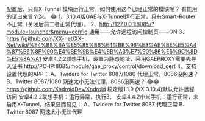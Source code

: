 配置后，只有X-Tunnel 模块运行正常。如何使用这个已经正常的模块呢？
有能用的请出来冒个泡。
😂
1、3.10.4版GAE与X-Tunnel运行正常，只有Smart-Router不正常（关闭后前二者正常代理）。
2、http://127.0.0.1:8085/?module=launcher&menu=config 通用——允许远程访问控制页——ON
3、https://github.com/XX-net/XX-Net/wiki/%E4%B8%BA%E5%85%B6%E4%BB%96%E8%AE%BE%E5%A4%87%E6%8F%90%E4%BE%9B%E4%BB%A3%E7%90%86%E6%9C%8D%E5%8A%A1 
安卓4.2.2联想手机，设置为静态地址，采用GAEPROXY需要先导入证书 http://PC-IP:8085/module/gae_proxy/control/download_cert
4、支持设置代理的APP：
A、Twidere for Twitter 8087/1080 代理正常，8086没网速？
B、Twitter 8087/1080 网速太小无法代理，8086没网速？
😂😂
https://github.com/XndroidDev/Xndroid 稳定版1.1.9 (XX 3.10.4)默认允许远程访问
安卓4.2.2联想手机：运行异常，执行3、
安卓4.4.2小米手机：运行正常，未启用X-Tunnel，结果显而易见：
A、Twidere for Twitter 8087 代理正常
B、Twitter 8087 网速太小无法代理